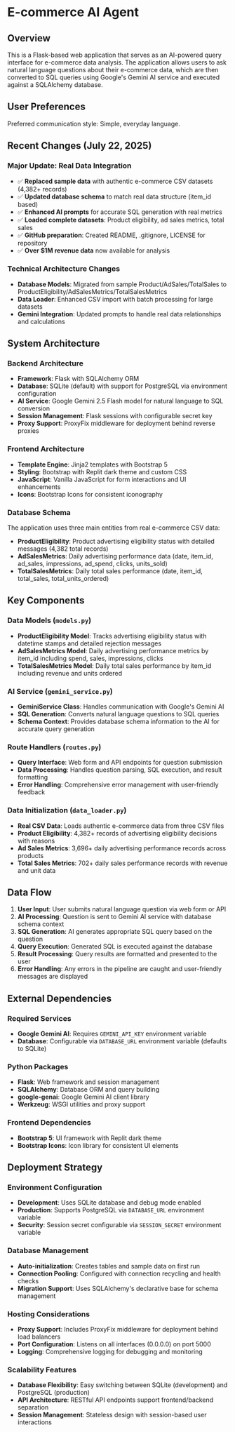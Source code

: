 # E-commerce AI Agent

## Overview

This is a Flask-based web application that serves as an AI-powered query interface for e-commerce data analysis. The application allows users to ask natural language questions about their e-commerce data, which are then converted to SQL queries using Google's Gemini AI service and executed against a SQLAlchemy database.

## User Preferences

Preferred communication style: Simple, everyday language.

## Recent Changes (July 22, 2025)

### Major Update: Real Data Integration
- ✅ **Replaced sample data** with authentic e-commerce CSV datasets (4,382+ records)
- ✅ **Updated database schema** to match real data structure (item_id based)
- ✅ **Enhanced AI prompts** for accurate SQL generation with real metrics
- ✅ **Loaded complete datasets**: Product eligibility, ad sales metrics, total sales
- ✅ **GitHub preparation**: Created README, .gitignore, LICENSE for repository
- ✅ **Over $1M revenue data** now available for analysis

### Technical Architecture Changes
- **Database Models**: Migrated from sample Product/AdSales/TotalSales to ProductEligibility/AdSalesMetrics/TotalSalesMetrics
- **Data Loader**: Enhanced CSV import with batch processing for large datasets
- **Gemini Integration**: Updated prompts to handle real data relationships and calculations

## System Architecture

### Backend Architecture
- **Framework**: Flask with SQLAlchemy ORM
- **Database**: SQLite (default) with support for PostgreSQL via environment configuration
- **AI Service**: Google Gemini 2.5 Flash model for natural language to SQL conversion
- **Session Management**: Flask sessions with configurable secret key
- **Proxy Support**: ProxyFix middleware for deployment behind reverse proxies

### Frontend Architecture
- **Template Engine**: Jinja2 templates with Bootstrap 5
- **Styling**: Bootstrap with Replit dark theme and custom CSS
- **JavaScript**: Vanilla JavaScript for form interactions and UI enhancements
- **Icons**: Bootstrap Icons for consistent iconography

### Database Schema
The application uses three main entities from real e-commerce CSV data:
- **ProductEligibility**: Product advertising eligibility status with detailed messages (4,382 total records)
- **AdSalesMetrics**: Daily advertising performance data (date, item_id, ad_sales, impressions, ad_spend, clicks, units_sold)
- **TotalSalesMetrics**: Daily total sales performance (date, item_id, total_sales, total_units_ordered)

## Key Components

### Data Models (`models.py`)
- **ProductEligibility Model**: Tracks advertising eligibility status with datetime stamps and detailed rejection messages
- **AdSalesMetrics Model**: Daily advertising performance metrics by item_id including spend, sales, impressions, clicks
- **TotalSalesMetrics Model**: Daily total sales performance by item_id including revenue and units ordered

### AI Service (`gemini_service.py`)
- **GeminiService Class**: Handles communication with Google's Gemini AI
- **SQL Generation**: Converts natural language questions to SQL queries
- **Schema Context**: Provides database schema information to the AI for accurate query generation

### Route Handlers (`routes.py`)
- **Query Interface**: Web form and API endpoints for question submission
- **Data Processing**: Handles question parsing, SQL execution, and result formatting
- **Error Handling**: Comprehensive error management with user-friendly feedback

### Data Initialization (`data_loader.py`)
- **Real CSV Data**: Loads authentic e-commerce data from three CSV files
- **Product Eligibility**: 4,382+ records of advertising eligibility decisions with reasons
- **Ad Sales Metrics**: 3,696+ daily advertising performance records across products
- **Total Sales Metrics**: 702+ daily sales performance records with revenue and unit data

## Data Flow

1. **User Input**: User submits natural language question via web form or API
2. **AI Processing**: Question is sent to Gemini AI service with database schema context
3. **SQL Generation**: AI generates appropriate SQL query based on the question
4. **Query Execution**: Generated SQL is executed against the database
5. **Result Processing**: Query results are formatted and presented to the user
6. **Error Handling**: Any errors in the pipeline are caught and user-friendly messages are displayed

## External Dependencies

### Required Services
- **Google Gemini AI**: Requires `GEMINI_API_KEY` environment variable
- **Database**: Configurable via `DATABASE_URL` environment variable (defaults to SQLite)

### Python Packages
- **Flask**: Web framework and session management
- **SQLAlchemy**: Database ORM and query building
- **google-genai**: Google Gemini AI client library
- **Werkzeug**: WSGI utilities and proxy support

### Frontend Dependencies
- **Bootstrap 5**: UI framework with Replit dark theme
- **Bootstrap Icons**: Icon library for consistent UI elements

## Deployment Strategy

### Environment Configuration
- **Development**: Uses SQLite database and debug mode enabled
- **Production**: Supports PostgreSQL via `DATABASE_URL` environment variable
- **Security**: Session secret configurable via `SESSION_SECRET` environment variable

### Database Management
- **Auto-initialization**: Creates tables and sample data on first run
- **Connection Pooling**: Configured with connection recycling and health checks
- **Migration Support**: Uses SQLAlchemy's declarative base for schema management

### Hosting Considerations
- **Proxy Support**: Includes ProxyFix middleware for deployment behind load balancers
- **Port Configuration**: Listens on all interfaces (0.0.0.0) on port 5000
- **Logging**: Comprehensive logging for debugging and monitoring

### Scalability Features
- **Database Flexibility**: Easy switching between SQLite (development) and PostgreSQL (production)
- **API Architecture**: RESTful API endpoints support frontend/backend separation
- **Session Management**: Stateless design with session-based user interactions